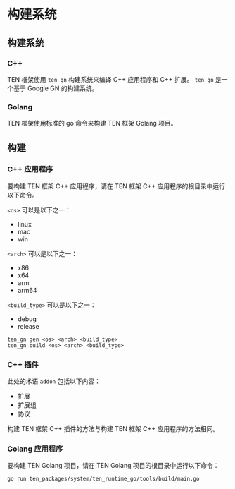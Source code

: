 # 构建系统

## 构建系统

### C++

TEN 框架使用 `ten_gn` 构建系统来编译 C++ 应用程序和 C++ 扩展。 `ten_gn` 是一个基于 Google GN 的构建系统。

### Golang

TEN 框架使用标准的 go 命令来构建 TEN 框架 Golang 项目。

## 构建

### C++ 应用程序

要构建 TEN 框架 C++ 应用程序，请在 TEN 框架 C++ 应用程序的根目录中运行以下命令。

`<os>` 可以是以下之一：

* linux
* mac
* win

`<arch>` 可以是以下之一：

* x86
* x64
* arm
* arm64

`<build_type>` 可以是以下之一：

* debug
* release

```shell
ten_gn gen <os> <arch> <build_type>
ten_gn build <os> <arch> <build_type>
```

### C++ 插件

此处的术语 `addon` 包括以下内容：

* 扩展
* 扩展组
* 协议

构建 TEN 框架 C++ 插件的方法与构建 TEN 框架 C++ 应用程序的方法相同。

### Golang 应用程序

要构建 TEN Golang 项目，请在 TEN Golang 项目的根目录中运行以下命令：

```shell
go run ten_packages/system/ten_runtime_go/tools/build/main.go
```
